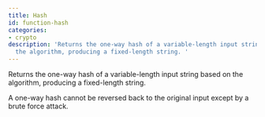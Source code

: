 ```yaml
---
title: Hash
id: function-hash
categories:
- crypto
description: 'Returns the one-way hash of a variable-length input string based on
  the algorithm, producing a fixed-length string. '
---
```


Returns the one-way hash of a variable-length input string based on the algorithm, producing a fixed-length string.

A one-way hash cannot be reversed back to the original input except by a brute force attack.
